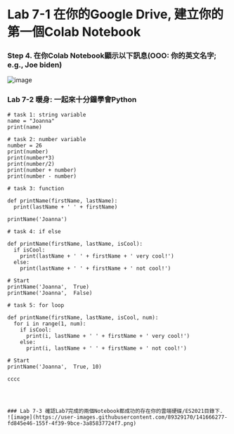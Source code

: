 # Lab 7-1 在你的Google Drive, 建立你的第一個Colab Notebook 
### Step 4. 在你Colab Notebook顯示以下訊息(OOO: 你的英文名字; e.g., Joe biden)
![image](https://user-images.githubusercontent.com/89329170/141666040-fc6cbc9c-694d-4615-b827-72aac047aab6.png)



### Lab 7-2 暖身: 一起來十分鐘學會Python
````cccc
# task 1: string variable
name = "Joanna"
print(name)

# task 2: number variable
number = 26
print(number)
print(number*3)
print(number/2)
print(number + number)
print(number - number)

# task 3: function

def printName(firstName, lastName):
  print(lastName + ' ' + firstName)

printName('Joanna')

# task 4: if else

def printName(firstName, lastName, isCool):
  if isCool:
    print(lastName + ' ' + firstName + ' very cool!')
  else:
    print(lastName + ' ' + firstName + ' not cool!')

# Start
printName('Joanna',  True)
printName('Joanna',  False)

# task 5: for loop

def printName(firstName, lastName, isCool, num):
  for i in range(1, num):
    if isCool:
      print(i, lastName + ' ' + firstName + ' very cool!')
    else:
      print(i, lastName + ' ' + firstName + ' not cool!')

# Start
printName('Joanna',  True, 10)

cccc




### Lab 7-3 確認Lab7完成的兩個Notebook都成功的存在你的雲端硬碟/ES2021目錄下.
![image](https://user-images.githubusercontent.com/89329170/141666277-fd845e46-155f-4f39-9bce-3a85837724f7.png)
